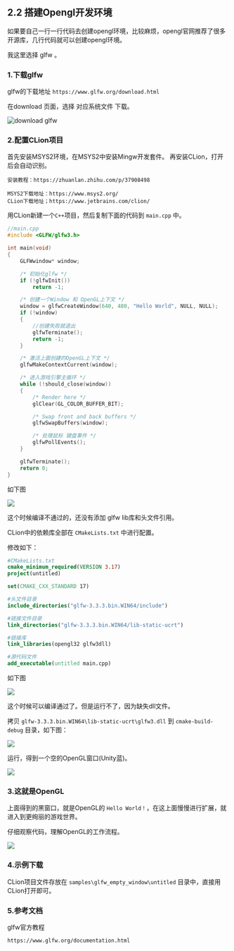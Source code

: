 ## 2.2 搭建Opengl开发环境

如果要自己一行一行代码去创建opengl环境，比较麻烦，opengl官网推荐了很多开源库，几行代码就可以创建opengl环境。

我这里选择 glfw 。


### 1.下载glfw

glfw的下载地址 `https://www.glfw.org/download.html`

在download 页面，选择 对应系统文件 下载。

![download glfw](../../imgs/opengl_dev_env/dev_env_configure/download_glfw.png)

### 2.配置CLion项目

首先安装MSYS2环境，在MSYS2中安装Mingw开发套件。
再安装CLion，打开后会自动识别。

    安装教程：https://zhuanlan.zhihu.com/p/37908498

    MSYS2下载地址：https://www.msys2.org/
    CLion下载地址；https://www.jetbrains.com/clion/

用CLion新建一个`C++`项目，然后复制下面的代码到 `main.cpp` 中。

```c++
//main.cpp
#include <GLFW/glfw3.h>

int main(void)
{
    GLFWwindow* window;

    /* 初始化glfw */
    if (!glfwInit())
        return -1;

    /* 创建一个Window 和 OpenGL上下文 */
    window = glfwCreateWindow(640, 480, "Hello World", NULL, NULL);
    if (!window)
    {
        //创建失败就退出
        glfwTerminate();
        return -1;
    }

    /* 激活上面创建的OpenGL上下文 */
    glfwMakeContextCurrent(window);

    /* 进入游戏引擎主循环 */
    while (!should_close(window))
    {
        /* Render here */
        glClear(GL_COLOR_BUFFER_BIT);

        /* Swap front and back buffers */
        glfwSwapBuffers(window);

        /* 处理鼠标 键盘事件 */
        glfwPollEvents();
    }

    glfwTerminate();
    return 0;
}
```

如下图

![](../../imgs/opengl_dev_env/dev_env_configure/glfw_empty_window_main_cpp.png)

这个时候编译不通过的，还没有添加 glfw lib库和头文件引用。

CLion中的依赖库全部在 `CMakeLists.txt` 中进行配置。

修改如下：

```cmake
#CMakeLists.txt
cmake_minimum_required(VERSION 3.17)
project(untitled)

set(CMAKE_CXX_STANDARD 17)

#头文件目录
include_directories("glfw-3.3.3.bin.WIN64/include")

#链接文件目录
link_directories("glfw-3.3.3.bin.WIN64/lib-static-ucrt")

#链接库
link_libraries(opengl32 glfw3dll)

#源代码文件
add_executable(untitled main.cpp)
```

如下图

![](../../imgs/opengl_dev_env/dev_env_configure/glfw_empty_window_cmakelist.png)

这个时候可以编译通过了。但是运行不了，因为缺失dll文件。

拷贝 `glfw-3.3.3.bin.WIN64\lib-static-ucrt\glfw3.dll` 到 `cmake-build-debug` 目录，如下图：

![](../../imgs/opengl_dev_env/dev_env_configure/copy_glfw3_dll_to_exe_dir.png)

运行，得到一个空的OpenGL窗口(Unity蓝)。

![](../../imgs/opengl_dev_env/dev_env_configure/glfw_empty_window_run.png)




### 3.这就是OpenGL

上面得到的黑窗口，就是OpenGL的 `Hello World！`，在这上面慢慢进行扩展，就进入到更绚丽的游戏世界。

仔细观察代码，理解OpenGL的工作流程。

![](../../imgs/opengl_dev_env/dev_env_configure/opengl_flow.jpg)

### 4.示例下载

CLion项目文件存放在 `samples\glfw_empty_window\untitled` 目录中，直接用CLion打开即可。

### 5.参考文档

glfw官方教程

    https://www.glfw.org/documentation.html